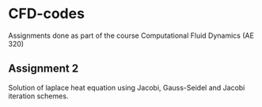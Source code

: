 # CFD-codes
Assignments done as part of the course Computational Fluid Dynamics (AE 320)

## Assignment 2

Solution of laplace heat equation using Jacobi, Gauss-Seidel and Jacobi iteration schemes.
